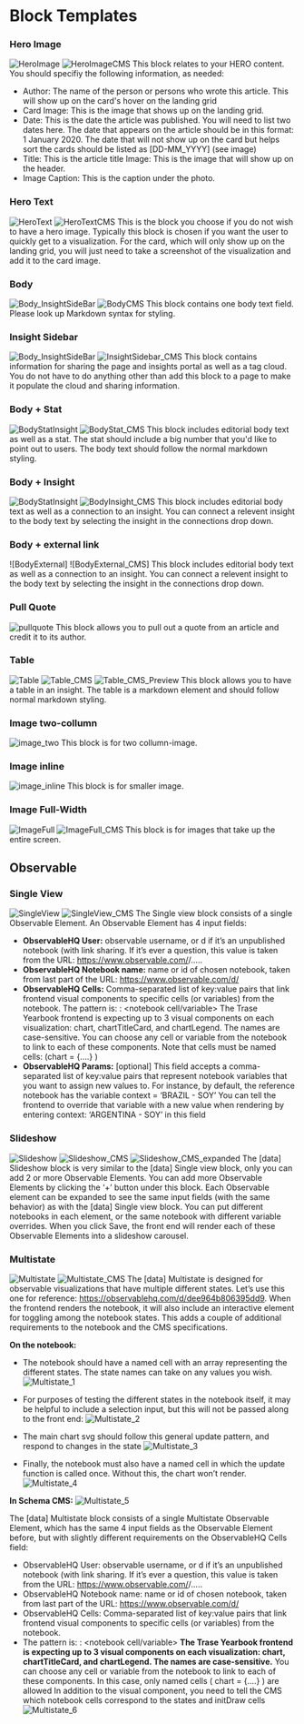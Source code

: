 # Block Templates

### Hero Image
![HeroImage](/images/Hero_Image.png)
![HeroImageCMS](/images/HeroImage_CMS.png)
This block relates to your HERO content. You should specifiy the following information, as needed:
- Author: The name of the person or persons who wrote this article. This will show up on the card's hover on the landing grid
- Card Image: This is the image that shows up on the landing grid.
- Date: This is the date the article was published. You will need to list two dates here. The date that appears on the article should be in this format: 1 January 2020. The date that will not show up on the card but helps sort the cards should be listed as [DD-MM_YYYY] (see image)
- Title: This is the article title
Image: This is the image that will show up on the header.
- Image Caption: This is the caption under the photo.

### Hero Text
![HeroText](/images/HeroText.png)
![HeroTextCMS](/images/HeroText_CMS.png)
This is the block you choose if you do not wish to have a hero image. Typically this block is chosen if you want the user to quickly get to a visualization. For the card, which will only show up on the landing grid, you will just need to take a screenshot of the visualization and add it to the card image.

### Body
![Body_InsightSideBar](/images/Body_InsightSideBar.png)
![BodyCMS](/images/BodyCMS.png)
This block contains one body text field. Please look up Markdown syntax for styling. 

### Insight Sidebar
![Body_InsightSideBar](/images/Body_InsightSideBar.png)
![InsightSidebar_CMS](/images/InsightSideBar_CMS.png)
This block contains information for sharing the page and insights portal as well as a tag cloud. You do not have to do anything other than add this block to a page to make it populate the cloud and sharing information.

### Body + Stat
![BodyStatInsight](/images/BodyStat_Insight.png)
![BodyStat_CMS](/images/BodyStat_CMS.png)
This block includes editorial body text as well as a stat. The stat should include a big number that you'd like to point out to users. The body text should follow the normal markdown styling.

### Body + Insight
![BodyStatInsight](/images/BodyStat_Insight.png)
![BodyInsight_CMS](/images/BodyInsight_CMS.png)
This block includes editorial body text as well as a connection to an insight. You can connect a relevent insight to the body text by selecting the insight in the connections drop down.

### Body + external link
![BodyExternal]
![BodyExternal_CMS]
This block includes editorial body text as well as a connection to an insight. You can connect a relevent insight to the body text by selecting the insight in the connections drop down.

### Pull Quote
![pullquote](/images/pullquote.png)
This block allows you to pull out a quote from an article and credit it to its author.

### Table
![Table](/images/Table.png)
![Table_CMS](/images/Table_CMS.png)
![Table_CMS_Preview](/images/Table_CMS_Preview.png)
This block allows you to have a table in an insight. The table is a markdown element and should follow normal markdown styling.

### Image two-collumn
![image_two](/images/image_two.png)
This block is for two collumn-image.

### Image inline
![image_inline](/images/image_inline.png)
This block is for smaller image.

### Image Full-Width
![ImageFull](/images/imagefull.png)
![ImageFull_CMS](/images/imagefull_cms.png)
This block is for images that take up the entire screen.

## Observable

### Single View
![SingleView](/images/singleview.png)
![SingleView_CMS](/images/singleview_CMS.png)
The Single view block consists of a single Observable Element. An Observable Element has 4 input fields:
- **ObservableHQ User:** observable username, or d if it’s an unpublished notebook (with link sharing. If it’s ever a question, this value is taken from the URL: https://www.observable.com/<username>/…..
- **ObservableHQ Notebook name:** name or id of chosen notebook, taken from last part of the URL: https://www.observable.com/d/<notebook id>
- **ObservableHQ Cells:** Comma-separated list of key:value pairs that link frontend visual components to specific cells (or variables) from the notebook. 
The pattern is: <frontend visual component>: <notebook cell/variable>
The Trase Yearbook frontend is expecting up to 3 visual components on each visualization: chart, chartTitleCard, and chartLegend. The names are case-sensitive. 
You can choose any cell or variable from the notebook to link to each of these components. Note that cells must be named cells: (chart = {....} ) 
- **ObservableHQ Params:** [optional] This field accepts a comma-separated list of key:value pairs that represent notebook variables that you want to assign new values to. 
For instance, by default, the reference notebook has the variable context = ‘BRAZIL - SOY’
You can tell the frontend to override that variable with a new value when rendering by entering  context: ‘ARGENTINA - SOY’ in this field

### Slideshow
![Slideshow](/images/slideshow.png)
![Slideshow_CMS](/images/slideshow_cms.png)
![Slideshow_CMS_expanded](/images/slideshow_cms_expanded.png)
The [data] Slideshow block is very similar to the [data] Single view block, only you can add 2 or more Observable Elements. 
You can add more Observable Elements by clicking the ‘+’ button under this block. Each Observable element can be expanded to see the same input fields (with the same behavior) as with the [data] Single view block. 
You can put different notebooks in each element, or the same notebook with different variable overrides. 
When you click Save, the front end will render each of these Observable Elements into a slideshow carousel.

### Multistate
![Multistate](/images/Multistate.png)
![Multistate_CMS](/images/multistate_cms.png)
The [data] Multistate is designed for observable visualizations that have multiple different states. Let’s use this one for reference: https://observablehq.com/d/dee964b806395dd9. When the frontend renders the notebook, it will also include an interactive element for toggling among the notebook states. This adds a couple of additional requirements to the notebook and the CMS specifications. 

**On the notebook:**
- The notebook should have a named cell with an array representing the different states. The state names can take on any values you wish. 
![Multistate_1](/images/Multistate_1.png)

- For purposes of testing the different states in the notebook itself, it may be helpful to include a selection input, but this will not be passed along to the front end:
![Multistate_2](/images/multistate_2.png)

- The main chart svg should follow this general update pattern, and respond to changes in the state 
![Multistate_3](/images/multistate_3.png)

- Finally, the notebook must also have a named cell in which the update function is called once. Without this, the chart won’t render. 
![Multistate_4](/images/multistate_4.png)

**In Schema CMS:**
![Multistate_5](/images/multistate_5.png)

The [data] Multistate block consists of a single Multistate Observable Element, which has the same 4 input fields as the Observable Element before, but with slightly different requirements on the ObservableHQ Cells field:
- ObservableHQ User: observable username, or d if it’s an unpublished notebook (with link sharing. If it’s ever a question, this value is taken from the URL: https://www.observable.com/<username>/…..
- ObservableHQ Notebook name: name or id of chosen notebook, taken from last part of the URL: https://www.observable.com/d/<notebook id>
- ObservableHQ Cells: Comma-separated list of key:value pairs that link frontend visual components to specific cells (or variables) from the notebook. 
- The pattern is: <frontend visual component>: <notebook cell/variable>
**The Trase Yearbook frontend is expecting up to 3 visual components on each visualization: chart, chartTitleCard, and chartLegend. The names are case-sensitive.**
You can choose any cell or variable from the notebook to link to each of these components. In this case, only named cells ( chart = {....} ) are allowed
In addition to the visual component, you need to tell the CMS which notebook cells correspond to the states and initDraw cells
 ![Multistate_6](/images/multistate_6.png)
